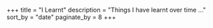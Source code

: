 +++
title = "I Learnt"
description = "Things I have learnt over time ..."
sort_by = "date"
paginate_by = 8
+++
